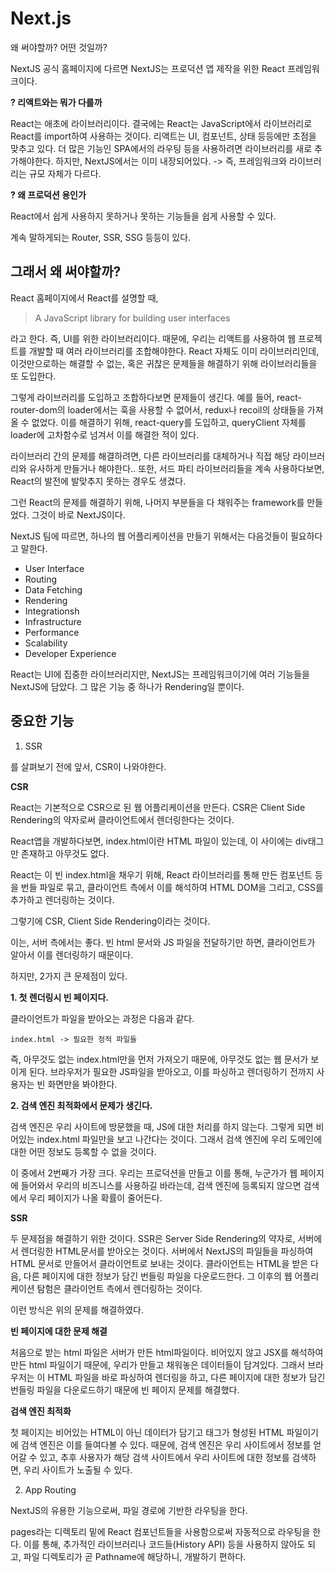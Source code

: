# Next.js

왜 써야할까? 어떤 것일까?

NextJS 공식 홈페이지에 다르면 NextJS는 프로덕션 앱 제작을 위한 React 프레임워크이다.

**? 리액트와는 뭐가 다를까**

React는 애초에 라이브러리이다. 결국에는 React는 JavaScript에서 라이브러리로 React를 import하여 사용하는 것이다. 리액트는 UI, 컴포넌트, 상태 등등에만 초점을 맞추고 있다. 더 많은 기능인 SPA에서의 라우팅 등을 사용하려면 라이브러리를 새로 추가해야한다. 하지만, NextJS에서는 이미 내장되어있다. -> 즉, 프레임워크와 라이브러리는 규모 자체가 다르다.
<br>

**? 왜 프로덕션 용인가**

React에서 쉽게 사용하지 못하거나 못하는 기능들을 쉽게 사용할 수 있다.

계속 말하게되는 Router, SSR, SSG 등등이 있다.

## 그래서 왜 써야할까?

React 홈페이지에서 React를 설명할 때,

> A JavaScript library for building user interfaces

라고 한다. 즉, UI를 위한 라이브러리이다. 때문에, 우리는 리액트를 사용하여 웹 프로젝트를 개발할 때 여러 라이브러리를 조합해야한다. React 자체도 이미 라이브러리인데, 이것만으로하는 해결할 수 없는, 혹은 귀찮은 문제들을 해결하기 위해 라이브러리들을 또 도입한다.

그렇게 라이브러리를 도입하고 조합하다보면 문제들이 생긴다. 예를 들어, react-router-dom의 loader에서는 훅을 사용할 수 없어서, redux나 recoil의 상태들을 가져올 수 없었다. 이를 해결하기 위해, react-query를 도입하고, queryClient 자체를 loader에 고차함수로 넘겨서 이를 해결한 적이 있다.

라이브러리 간의 문제를 해결하려면, 다른 라이브러리를 대체하거나 직접 해당 라이브러리와 유사하게 만들거나 해야한다..
또한, 서드 파티 라이브러리들을 계속 사용하다보면, React의 발전에 발맞추지 못하는 경우도 생겼다.

그런 React의 문제를 해결하기 위해, 나머지 부분들을 다 채워주는 framework를 만들었다. 그것이 바로 NextJS이다.

NextJS 팀에 따르면, 하나의 웹 어플리케이션을 만들기 위해서는 다음것들이 필요하다고 말한다.

- User Interface
- Routing
- Data Fetching
- Rendering
- Integrationsh
- Infrastructure
- Performance
- Scalability
- Developer Experience

React는 UI에 집중한 라이브러리지만, NextJS는 프레임워크이기에 여러 기능들을 NextJS에 담았다. 그 많은 기능 중 하나가 Rendering일 뿐이다.

## 중요한 기능

1. SSR

를 살펴보기 전에 앞서, CSR이 나와야한다.

**CSR**

React는 기본적으로 CSR으로 된 웹 어플리케이션을 만든다. CSR은 Client Side Rendering의 약자로써 클라이언트에서 렌더링한다는 것이다.

React앱을 개발하다보면, index.html이란 HTML 파일이 있는데, 이 사이에는 div태그만 존재하고 아무것도 없다.

React는 이 빈 index.html을 채우기 위해, React 라이브러리를 통해 만든 컴포넌트 등을 번들 파일로 묶고, 클라이언트 측에서 이를 해석하여 HTML DOM을 그리고, CSS를 추가하고 렌더링하는 것이다.

그렇기에 CSR, Client Side Rendering이라는 것이다.

이는, 서버 측에서는 좋다. 빈 html 문서와 JS 파일을 전달하기만 하면, 클라이언트가 알아서 이를 렌더링하기 때문이다.

하지만, 2가지 큰 문제점이 있다.

**1. 첫 렌더링시 빈 페이지다.**

클라이언트가 파일을 받아오는 과정은 다음과 같다.

```
index.html -> 필요한 정적 파일들
```

즉, 아무것도 없는 index.html만을 먼저 가져오기 때문에, 아무것도 없는 웹 문서가 보이게 된다. 브라우저가 필요한 JS파일을 받아오고, 이를 파싱하고 렌더링하기 전까지 사용자는 빈 화면만을 봐야한다.

**2. 검색 엔진 최적화에서 문제가 생긴다.**

검색 엔진은 우리 사이트에 방문했을 때, JS에 대한 처리를 하지 않는다. 그렇게 되면 비어있는 index.html 파일만을 보고 나간다는 것이다. 그래서 검색 엔진에 우리 도메인에 대한 어떤 정보도 등록할 수 없을 것이다.

이 중에서 2번째가 가장 크다. 우리는 프로덕션을 만들고 이를 통해, 누군가가 웹 페이지에 들어와서 우리의 비즈니스를 사용하길 바라는데, 검색 엔진에 등록되지 않으면 검색에서 우리 페이지가 나올 확률이 줄어든다.

**SSR**

두 문제점을 해결하기 위한 것이다. SSR은 Server Side Rendering의 약자로, 서버에서 렌더링한 HTML문서를 받아오는 것이다. 서버에서 NextJS의 파일들을 파싱하여 HTML 문서로 만들어서 클라이언트로 보내는 것이다. 클라이언트는 HTML을 받은 다음, 다른 페이지에 대한 정보가 담긴 번들링 파일을 다운로드한다. 그 이후의 웹 어플리케이션 탐험은 클라이언트 측에서 렌더링하는 것이다.

이런 방식은 위의 문제를 해결하였다.

**빈 페이지에 대한 문제 해결**

처음으로 받는 html 파일은 서버가 만든 html파일이다. 비어있지 않고 JSX를 해석하여 만든 html 파일이기 때문에, 우리가 만들고 채워놓은 데이터들이 담겨있다. 그래서 브라우저는 이 HTML 파일을 바로 파싱하여 렌더링을 하고, 다른 페이지에 대한 정보가 담긴 번들링 파일을 다운로드하기 때문에 빈 페이지 문제를 해결했다.

**검색 엔진 최적화**

첫 페이지는 비어있는 HTML이 아닌 데이터가 담기고 태그가 형성된 HTML 파일이기에 검색 엔진은 이를 들여다볼 수 있다. 때문에, 검색 엔진은 우리 사이트에서 정보를 얻어갈 수 있고, 추후 사용자가 해당 검색 사이트에서 우리 사이트에 대한 정보를 검색하면, 우리 사이트가 노출될 수 있다.

2. App Routing

NextJS의 유용한 기능으로써, 파일 경로에 기반한 라우팅을 한다.

pages라는 디렉토리 밑에 React 컴포넌트들을 사용함으로써 자동적으로 라우팅을 한다. 이를 통해, 추가적인 라이브러리나 코드들(History API) 등을 사용하지 않아도 되고, 파일 디렉토리가 곧 Pathname에 해당하니, 개발하기 편하다.
